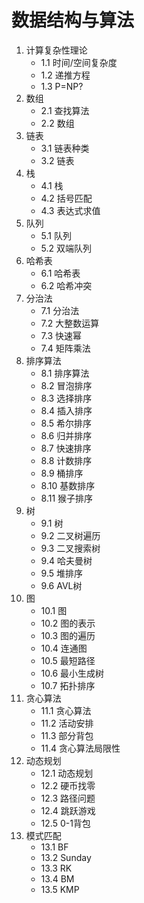 # 数据结构与算法

1. 计算复杂性理论
    - 1.1 时间/空间复杂度
    - 1.2 递推方程
    - 1.3 P=NP?
2. 数组
    - 2.1 查找算法
    - 2.2 数组
3. 链表
    - 3.1 链表种类
    - 3.2 链表
4. 栈
    - 4.1 栈
    - 4.2 括号匹配
    - 4.3 表达式求值
5. 队列
    - 5.1 队列
    - 5.2 双端队列
6. 哈希表
    - 6.1 哈希表
    - 6.2 哈希冲突
7. 分治法
    - 7.1 分治法
    - 7.2 大整数运算
    - 7.3 快速幂
    - 7.4 矩阵乘法
8. 排序算法
    - 8.1 排序算法
    - 8.2 冒泡排序
    - 8.3 选择排序
    - 8.4 插入排序
    - 8.5 希尔排序
    - 8.6 归并排序
    - 8.7 快速排序
    - 8.8 计数排序
    - 8.9 桶排序
    - 8.10 基数排序
    - 8.11 猴子排序
9. 树
    - 9.1 树
    - 9.2 二叉树遍历
    - 9.3 二叉搜索树
    - 9.4 哈夫曼树
    - 9.5 堆排序
    - 9.6 AVL树
10. 图
    - 10.1 图
    - 10.2 图的表示
    - 10.3 图的遍历
    - 10.4 连通图
    - 10.5 最短路径
    - 10.6 最小生成树
    - 10.7 拓扑排序
11. 贪心算法
    - 11.1 贪心算法
    - 11.2 活动安排
    - 11.3 部分背包
    - 11.4 贪心算法局限性
12. 动态规划
    - 12.1 动态规划
    - 12.2 硬币找零
    - 12.3 路径问题
    - 12.4 跳跃游戏
    - 12.5 0-1背包
13. 模式匹配
    - 13.1 BF
    - 13.2 Sunday
    - 13.3 RK
    - 13.4 BM
    - 13.5 KMP